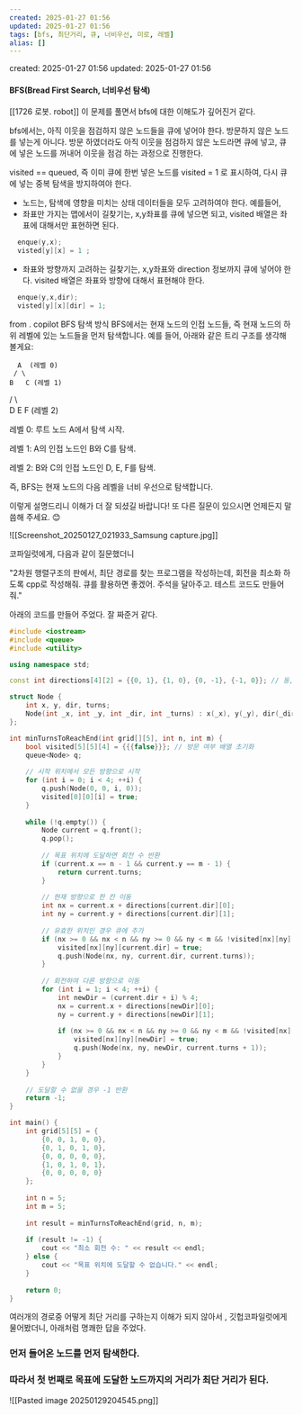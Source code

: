 ```yaml
---
created: 2025-01-27 01:56
updated: 2025-01-27 01:56
tags: [bfs, 최단거리, 큐, 너비우선, 미로, 레벨]
alias: []
---
```


created: 2025-01-27 01:56
updated: 2025-01-27 01:56

#### BFS(Bread First Search, 너비우선 탐색)

[[1726 로봇. robot]] 이 문제를 풀면서 bfs에 대한 이해도가 깊어진거 같다.

bfs에서는,
아직 이웃을 점검하지 않은 노드들을 큐에 넣어야 한다.  방문하지 않은 노드를 넣는게 아니다. 방문 하였더라도 아직 이웃을 점검하지 않은 노드라면 큐에 넣고, 큐에 넣은 노드를 꺼내어 이웃을 점검 하는 과정으로 진행한다.

visited == queued, 즉 이미 큐에 한번 넣은 노드를 visited = 1 로 표시하여,
다시 큐에 넣는 중복 탐색을 방지하여야 한다.

- 노드는, 탐색에 영향을 미치는 상태 데이터들을 모두 고려하여야 한다.
예를들어, 
- 좌표만 가지는 맵에서이 길찾기는, x,y좌표를 큐에 넣으면 되고, 
  visited 배열은 좌표에 대해서만 표현하면 된다. 
```cpp
  enque(y,x);
  visted[y][x] = 1 ;
 ```
 
- 좌표와 방향까지 고려하는 길찾기는, x,y좌표와 direction 정보까지 큐에 넣어야 한다.
  visited 배열은 좌표와 방향에 대해서 표현해야 한다. 
```cpp
  enque(y,x,dir);
  visted[y][x][dir] = 1;
```




from . copilot
BFS 탐색 방식
BFS에서는 현재 노드의 인접 노드들, 즉 현재 노드의 하위 레벨에 있는 노드들을 먼저 탐색합니다. 예를 들어, 아래와 같은 트리 구조를 생각해 볼게요:

      A  (레벨 0)
     / \
    B   C (레벨 1)
   / \   \
  D   E   F (레벨 2)
  
레벨 0: 루트 노드 A에서 탐색 시작.

레벨 1: A의 인접 노드인 B와 C를 탐색.

레벨 2: B와 C의 인접 노드인 D, E, F를 탐색.

즉, BFS는 현재 노드의 다음 레벨을 너비 우선으로 탐색합니다.

이렇게 설명드리니 이해가 더 잘 되셨길 바랍니다! 또 다른 질문이 있으시면 언제든지 말씀해 주세요. 😊


![[Screenshot_20250127_021933_Samsung capture.jpg]]


 코파일럿에게, 다음과 같이 질문했더니
 
 "2차원 행렬구조의 판에서, 최단 경로를 찾는 프로그램을 작성하는데, 회전을 최소화 하도록 cpp로 작성해줘. 큐를 활용하면 좋겠어. 주석을 달아주고. 테스트 코드도 만들어줘."
 
 아래의 코드를 만들어 주었다. 잘 짜준거 같다.
```cpp
#include <iostream>
#include <queue>
#include <utility>

using namespace std;

const int directions[4][2] = {{0, 1}, {1, 0}, {0, -1}, {-1, 0}}; // 동, 남, 서, 북

struct Node {
    int x, y, dir, turns;
    Node(int _x, int _y, int _dir, int _turns) : x(_x), y(_y), dir(_dir), turns(_turns) {}
};

int minTurnsToReachEnd(int grid[][5], int n, int m) {
    bool visited[5][5][4] = {{{false}}}; // 방문 여부 배열 초기화
    queue<Node> q;
    
    // 시작 위치에서 모든 방향으로 시작
    for (int i = 0; i < 4; ++i) {
        q.push(Node(0, 0, i, 0));
        visited[0][0][i] = true;
    }
    
    while (!q.empty()) {
        Node current = q.front();
        q.pop();
        
        // 목표 위치에 도달하면 회전 수 반환
        if (current.x == n - 1 && current.y == m - 1) {
            return current.turns;
        }
        
        // 현재 방향으로 한 칸 이동
        int nx = current.x + directions[current.dir][0];
        int ny = current.y + directions[current.dir][1];
        
        // 유효한 위치인 경우 큐에 추가
        if (nx >= 0 && nx < n && ny >= 0 && ny < m && !visited[nx][ny][current.dir] && grid[nx][ny] == 0) {
            visited[nx][ny][current.dir] = true;
            q.push(Node(nx, ny, current.dir, current.turns));
        }
        
        // 회전하여 다른 방향으로 이동
        for (int i = 1; i < 4; ++i) {
            int newDir = (current.dir + i) % 4;
            nx = current.x + directions[newDir][0];
            ny = current.y + directions[newDir][1];
            
            if (nx >= 0 && nx < n && ny >= 0 && ny < m && !visited[nx][ny][newDir] && grid[nx][ny] == 0) {
                visited[nx][ny][newDir] = true;
                q.push(Node(nx, ny, newDir, current.turns + 1));
            }
        }
    }
    
    // 도달할 수 없을 경우 -1 반환
    return -1;
}

int main() {
    int grid[5][5] = {
        {0, 0, 1, 0, 0},
        {0, 1, 0, 1, 0},
        {0, 0, 0, 0, 0},
        {1, 0, 1, 0, 1},
        {0, 0, 0, 0, 0}
    };
    
    int n = 5;
    int m = 5;
    
    int result = minTurnsToReachEnd(grid, n, m);
    
    if (result != -1) {
        cout << "최소 회전 수: " << result << endl;
    } else {
        cout << "목표 위치에 도달할 수 없습니다." << endl;
    }
    
    return 0;
}
```



여러개의 경로중 어떻게 최단 거리를 구하는지 이해가 되지 않아서 , 깃헙코파일럿에게 물어봤더니, 아래처럼 명쾌한 답을 주었다.

### 먼저 들어온 노드를 먼저 탐색한다. 
### 따라서 첫 번째로 목표에 도달한 노드까지의 거리가 최단 거리가 된다.



![[Pasted image 20250129204545.png]]